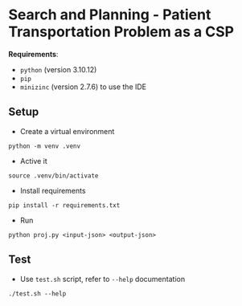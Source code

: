 # Search and Planning - Patient Transportation Problem as a CSP

**Requirements**:
- `python` (version 3.10.12)
- `pip`
- `minizinc` (version 2.7.6) to use the IDE

## Setup

- Create a virtual environment
```shell
python -m venv .venv
```

- Active it
```shell
source .venv/bin/activate
```

- Install requirements
```shell
pip install -r requirements.txt
```

- Run
```shell
python proj.py <input-json> <output-json>
```

## Test

- Use `test.sh` script, refer to `--help` documentation
```shell
./test.sh --help
```